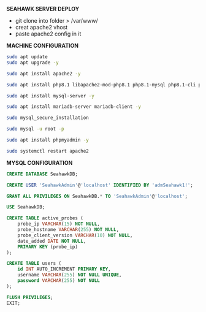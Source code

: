 **SEAHAWK SERVER DEPLOY**

- git clone into folder > /var/www/
- creat apache2 vhost
- paste apache2 config in it

**MACHINE CONFIGURATION**

```sh
sudo apt update
sudo apt upgrade -y

sudo apt install apache2 -y

sudo apt install php8.1 libapache2-mod-php8.1 php8.1-mysql php8.1-cli php8.1-curl php8.1-cgi php8.1-gd php8.1-mbstring php8.1-xml php8.1-zip -y

sudo apt install mysql-server -y

sudo apt install mariadb-server mariadb-client -y

sudo mysql_secure_installation

sudo mysql -u root -p

sudo apt install phpmyadmin -y

sudo systemctl restart apache2
```

**MYSQL CONFIGURATION**

```sql
CREATE DATABASE SeahawkDB;

CREATE USER 'SeahawkAdmin'@'localhost' IDENTIFIED BY 'admSeahawk1!';

GRANT ALL PRIVILEGES ON SeahawkDB.* TO 'SeahawkAdmin'@'localhost';

USE SeahawkDB;

CREATE TABLE active_probes (
    probe_ip VARCHAR(15) NOT NULL,
    probe_hostname VARCHAR(255) NOT NULL,
    probe_client_version VARCHAR(10) NOT NULL,
    date_added DATE NOT NULL,
    PRIMARY KEY (probe_ip)
);

CREATE TABLE users (
    id INT AUTO_INCREMENT PRIMARY KEY,
    username VARCHAR(255) NOT NULL UNIQUE,
    password VARCHAR(255) NOT NULL
);

FLUSH PRIVILEGES;
EXIT;
```
